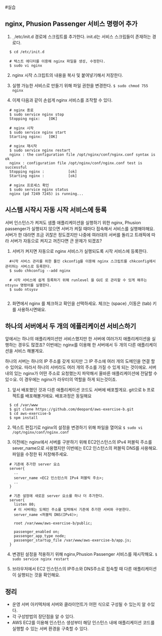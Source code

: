 #실습
## nginx, Phusion Passenger 서비스 명령어 추가

1. `_`/etc/init.d 경로에 스크립트를 추가한다. init.d는 서비스 스크립들이 존재하는 경로다.
```
  $ cd /etc/init.d
  
  # 텍스트 에디터를 이용해 nginx 파일을 생성, 수정한다.
  $ sudo vi nginx
```

2. nginx 시작 스크립트의 내용을 복사 및 붙여넣기해서 저장한다.
3. 실행 가능한 서비스로 만들기 위해 파일 권한을 변경한다.
` $ sudo chmod 755 nginx `

4. 이제 다음과 같이 손쉽게 nginx 서비스를 조작할 수 있다.
```
  # nginx 종료
  $ sudo service nginx stop
  Stopping ngix:    [OK]
  
  # nginx 시작
  $ sudo service nginx start
  Starting nginx:   [OK]
  
  # nginx 재시작
  $ sudo service nginx restart
  nginx : the configuration file /opt/nginx/conf/nginx.conf syntax is ok
  nginx : configuration file /opt/nginx/conf/nginx.conf test is successful
  Stopping nginx :           [ok]
  Starting nginx :           [ok]
  
  # nginx 프로세스 확인
  $ sudo service nginx status
  nginx (pd 7249 7245) is running...
```
## 시스템 시작시 자동 시작 서비스에 등록
서버 인스턴스가 켜져도 샘플 애플리케이션을 실행하기 위한 nginx, Phusion passenger가 실행되지 않으면 서버가 켜질 때마다 접속해서 서비스를 실행해야해요. 
서버가 한 대라면 조금 귀찮은 정도겠지만 나중에 여러대의 서버를 돌리고 트래픽에 따라 서버가 자동으로 켜지고 꺼진다면 큰 문제가 되겠죠?  

1. 서버가 켜지면 자동으로 nginx 서비스가 실행되도록 시작 서비스에 등록한다.
```
  #시작 서비스 관리를 위한 툴인 ckconfig를 이용해 nginx 스크립트를 chkconfig에서 관리하는 서비스로 등록한다.
  $ sudo chkconfig --add nginx
  
  # 시작 서비스에 쉽게 등록하기 위해 runlevel 을 GUI 로 관리할 수 있게 해주는 ntsysv 명령어를 실행한다.
  $ sudo ntsysv
  
```

2. 화면에서 nginx 를 체크하고 확인을 선택하세요. 체크는 (space) ,이동은 (tab) 키를 사용하시면돼요.

## 하나의 서버에서 두 개의 에플리케이션 서비스하기
앞에서는 하나의 애플리케이션만 서비스했지만 한 서버에 여러가지 애플리케이션을 실행하는 경우도 많겠죠? 이번에는 nginx를 이용해 한 서버에서 두 개의 다른 애플리케이션을
서비스 해볼게요.

하나의 서버는 하나의 IP 주소를 갖게 되지만 그 IP 주소에 여러 개의 도메인을 연결 할 수 있어요. 따라서 하나의 서버라도 여러 개의 주소를 가질 수 있게 되는 것이에요.
서버 내의 있는 nginx가 어떤 주소로 요청했는지 파악해서 올바른 애플리케이션에 전달할 수 있ㅇ요. 이 경우에는 nginx가 라우터의 역할을 하게 되는것이죠.

1. 앞서 배포했던 것과 다른 애플리케이션 코드도 서버에 배포할게요. git으로 b 프로젝트를 배포해볼거에요. 배포과정은 동일해요
```
  $ cd /var/www
  $ git clone https://github.com/deopard/aws-exercise-b.git
  $ cd aws-exercise-b
  $ npm install
```

2. 텍스트 편집기로 nginx의 설정을 변경하기 위해 파일을 열어요
` $ sudo vi /opt/nginx/conf/nginx.conf `

3. 이전에는 nginx에서 서버를 구분하기 위해 EC2인스턴스의 IPv4 퍼블릭 주소를 sever_name으로 사용했지만 이번에는 EC2 인스턴스의 퍼블릭 DNS를 사용해요. 파일을 수정한 뒤 저장해주세요.
```
  # 기존에 추가한 server 요소
  server{
    ..  
    server_name <EC2 인스턴스의 IPv4 퍼블릭 주소>;
    ..
  }
  
  # 기존 설정에 새로운 server 요소를 하나 더 추가한다.
  server{
    listen 80;
    # 이 서버에는 도메인 주소를 입력해서 기존에 추가한 서버와 구분한다.
    server_name <퍼블릭 DNS(IPv4)>;
    
    root /var/www/aws-exercise-b/public;
    
    passenger_enabled on;
    passenger_app_type node;
    passenger_startup_file /var/www/aws-exercise-b/app.js;
  }
```

4. 변경된 설정을 적용하기 위해 nginx,Phusion Passenger 서비스를 재시작해요.
`$ sudo service nginx restart`

5. 브라우저에서 EC2 인스턴스의 IP주소와 DNS주소로 접속할 때 다른 애플리케이션이 실행되는 것을 확인해요.

## 정리
- 운영 서버 아키텍처에 서버와 클라이언트가 어떤 식으로 구성될 수 있는지 알 수있다.
- 각 구성방법의 장단점을 알 수 있다.
- AWS EC2를 이용해 인스턴스 생성부터 해당 인스턴스 내에 애플리케이션 코드를 실행할 수 있는 서버 환경을 구축할 수 있다.

 


